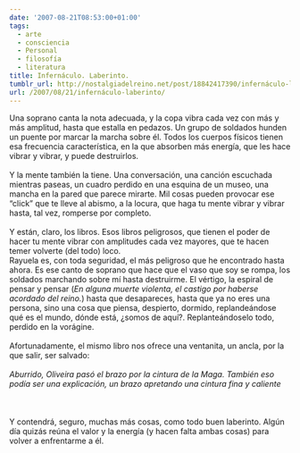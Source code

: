 ```yaml
---
date: '2007-08-21T08:53:00+01:00'
tags:
  - arte
  - consciencia
  - Personal
  - filosofía
  - literatura
title: Infernáculo. Laberinto.
tumblr_url: http://nostalgiadelreino.net/post/18842417390/infernáculo-laberinto
url: /2007/08/21/infernáculo-laberinto/
---
```


<p>Una soprano canta la nota adecuada, y la copa vibra cada vez con más y más amplitud, hasta que estalla en pedazos. Un grupo de soldados hunden un puente por marcar la marcha sobre él. Todos los cuerpos físicos tienen esa frecuencia característica, en la que absorben más energía, que les hace vibrar y vibrar, y puede destruirlos.<br/><br/>Y la mente también la tiene. Una conversación, una canción escuchada mientras paseas, un cuadro perdido en una esquina de un museo, una mancha en la pared que parece mirarte. Mil cosas pueden provocar ese &ldquo;click&rdquo; que te lleve al abismo, a la locura, que haga tu mente vibrar y vibrar hasta, tal vez, romperse por completo.<br/><br/>Y están, claro, los libros. Esos libros peligrosos, que tienen el poder de hacer tu mente vibrar con amplitudes cada vez mayores, que te hacen temer volverte (del todo) loco.<br/>Rayuela es, con toda seguridad, el más peligroso que he encontrado hasta ahora. Es ese canto de soprano que hace que el vaso que soy se rompa, los soldados marchando sobre mí hasta destruirme. El vértigo, la espiral de pensar y pensar (<i>En alguna muerte violenta, el castigo por haberse acordado del reino.</i>) hasta que desapareces, hasta que ya no eres una persona, sino una cosa que piensa, despierto, dormido, replandeándose qué es el mundo, dónde está, ¿somos de aquí?. Replanteándoselo todo, perdido en la vorágine.<br/><br/>Afortunadamente, el mismo libro nos ofrece una ventanita, un ancla, por la que salir, ser salvado:<br/><br/><i>Aburrido, Oliveira pasó el brazo por la cintura de la Maga. También eso podía ser una explicación, un brazo apretando una cintura fina y caliente</i><br/><br/><br/><br/>Y contendrá, seguro, muchas más cosas, como todo buen laberinto. Algún día quizás reúna el valor y la energía (y hacen falta ambas cosas) para volver a enfrentarme a él.</p><div class="blogger-post-footer"><img width="1" height="1" src="https://blogger.googleusercontent.com/tracker/1180118427259117074-8354959154591291352?l=nostalgiadelreino.blogspot.com" alt=""/></div>